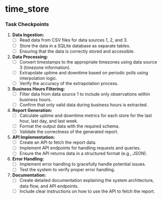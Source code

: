 # time_store

### Task Checkpoints

1. **Data Ingestion:**
   - [ ] Read data from CSV files for data sources 1, 2, and 3.
   - [ ] Store the data in a SQLite database as separate tables.
   - [ ] Ensuring that the data is correctly stored and accessible.

2. **Data Processing:**
   - [ ] Convert timestamps to the appropriate timezones using data source 3 (timezone information).
   - [ ] Extrapolate uptime and downtime based on periodic polls using interpolation logic.
   - [ ] Verify the accuracy of the extrapolation process.

3. **Business Hours Filtering:**
   - [ ] Filter data from data source 1 to include only observations within business hours.
   - [ ] Confirm that only valid data during business hours is extracted.

4. **Report Generation:**
   - [ ] Calculate uptime and downtime metrics for each store for the last hour, last day, and last week.
   - [ ] Format the output data with the required schema.
   - [ ] Validate the correctness of the generated report.

5. **API Implementation:**
   - [ ] Create an API to fetch the report data.
   - [ ] Implement API endpoints for handling requests and queries.
   - [ ] Ensure the API returns data in a structured format (e.g., JSON).

6. **Error Handling:**
   - [ ] Implement error handling to gracefully handle potential issues.
   - [ ] Test the system to verify proper error handling.

7. **Documentation:**
   - [ ] Create detailed documentation explaining the system architecture, data flow, and API endpoints.
   - [ ] Include clear instructions on how to use the API to fetch the report.
